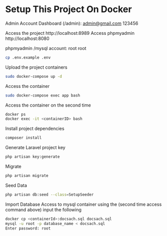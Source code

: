 # Setup This Project On Docker

Admin Account Dashboard (/admin):
admin@gmail.com
123456

Access the project http://localhost:8989
Access phpmyadmin http://localhost:8080 

phpmyadmin /mysql account:
    root
    root


```sh
cp .env.example .env
```

Upload the project containers

```sh
sudo docker-compose up -d
```

Access the container

```sh
sudo docker-compose exec app bash
```

Access the container on the second time

```sh
docker ps
docker exec -it <containerID> bash
```

Install project dependencies

```sh
composer install
```

Generate Laravel project key

```sh
php artisan key:generate
```

Migrate

```sh
php artisan migrate
```

Seed Data

```sh
php artisan db:seed --class=SetupSeeder
```

Import Database
Access to mysql container using the (second time access command above)
input the following

```sh
docker cp <containerId>:docsach.sql docsach.sql
mysql -u root -p database_name < docsach.sql
Enter password: root
```


